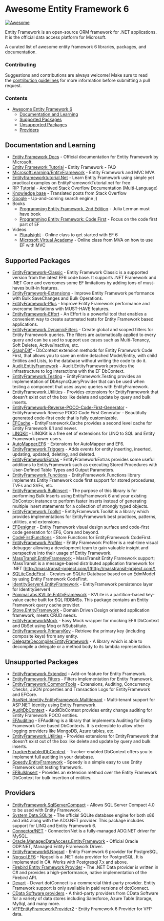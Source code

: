 # Awesome Entity Framework 6

[![Awesome](https://awesome.re/badge-flat.svg)](https://awesome.re)

Entity Framework is an open-source ORM framework for .NET applications. It is the official data access platform for Microsoft.

A curated list of awesome entity framework 6 libraries, packages, and documentation.

### Contributing

Suggestions and contributions are always welcome! Make sure to read the <a href="https://github.com/zzzprojects/awesome-entity-framework-6/blob/master/CONTRIBUTING.md">contribution guidelines</a> for more information before submitting a pull request.

### Contents

- [Awesome Entity Framework 6](#awesome-entity-framework-6)
  - [Documentation and Learning](#documentation-and-learning)
  - [Supported Packages](#supported-packages)
  - [Unsupported Packages](#supported-packages)
  - [Providers](#providers)

## Documentation and Learning

 - [Entity Framework Docs](https://github.com/aspnet/EntityFramework.Docs) - Official documentation for Entity Framework by Microsoft.
 - [Entity Framework Tutorial](http://entityframework.net/) - Entity Framework - FAQ
 - [MicrosoftLearning/EntityFramework](https://github.com/MicrosoftLearning/EntityFramework) - Entity Framework and MVC MVA
 - [Entityframeworktutorial.Net](http://www.entityframeworktutorial.net/) - Learn Entity Framework using simple yet practical examples on EntityFrameworkTutorial.net for free
 - [RIP Tutorial](https://riptutorial.com/entity-framework) - Archived Stack Overflow Documentation (Multi-Language)
 - [Knowledge base](https://entityframework.net/knowledge-base) - Translated posts from Stack Overflow
 - [Google](http://www.letmegooglethat.com/?q=Entity+Framework) - Up-and-coming search engine ;)
 - Books
    - [Programming Entity Framework, 2nd Edition](http://shop.oreilly.com/product/9780596807252.do) - Julia Lerman must have book
    - [Programming Entity Framework: Code First](http://shop.oreilly.com/product/0636920022220.do) - Focus on the code first part of EF
 - Videos
    - [Pluralsight](https://www.pluralsight.com/courses/entity-framework-6-getting-started) - Online class to get started with EF 6
    - [Microsoft Virtual Academy](https://mva.microsoft.com/en-us/training-courses/implementing-entity-framework-with-mvc-8931?l=e2H2lDC3_8304984382) - Online class from MVA on how to use EF with MVC
 
## Supported Packages

 - [EntityFramework-Classic](https://github.com/zzzprojects/EntityFramework-Classic) - Entity Framework Classic is a supported version from the latest EF6 code base. It supports .NET Framework and .NET Core and overcomes some EF limitations by adding tons of must-haves built-in features.
 - [EntityFramework-Extensions](https://github.com/zzzprojects/EntityFramework-Extensions) - Improve Entity Framework performance with Bulk SaveChanges and Bulk Operations.
 - [EntityFramework-Plus](https://github.com/zzzprojects/EntityFramework-Plus) - Improve Entity Framework performance and overcome limitations with MUST-HAVE features.
 - [EntityFramework-Effort](https://github.com/zzzprojects/EntityFramework-Effort) - An Effort is a powerful tool that enables a convenient way to create automated tests for Entity Framework based applications.
 - [EntityFramework.DynamicFilters](https://github.com/zzzprojects/EntityFramework.DynamicFilters) - Create global and scoped filters for Entity Framework queries. The filters are automatically applied to every query and can be used to support use cases such as Multi-Tenancy, Soft Deletes, Active/Inactive, etc.
 - [GraphDiff](https://github.com/zzzprojects/GraphDiff) - DbContext extension methods for Entity Framework Code First, that allows you to save an entire detached Model/Entity, with child Entities and Lists, to the database without writing the code to do it.
 - [Audit.EntityFramework](https://github.com/thepirat000/Audit.NET/tree/master/src/Audit.EntityFramework) - Audit.EntityFramework provides the infrastructure to log interactions with the EF DbContext.
 - [EntityFramework.Testing](https://github.com/scott-xu/EntityFramework.Testing) - EntityFramework.Testing provides an implementation of DbAsyncQueryProvider that can be used when testing a component that uses async queries with EntityFramework.
 - [EntityFramework.Utilities](https://github.com/RudeySH/EntityFramework.Utilities) - Provides extensions for EntityFramework that doesn't exist out of the box like delete and update by query and bulk inserts.
 - [EntityFramework-Reverse-POCO-Code-First-Generator](https://github.com/sjh37/EntityFramework-Reverse-POCO-Code-First-Generator) - EntityFramework Reverse POCO Code First Generator - Beautifully generated code-first code that is fully customizable. 
 - [EFCache](https://github.com/moozzyk/EFCache) - EntityFramework.Cache provides a second level cache for Entity Framework 6.1 and newer.
 - [LINQKit](https://github.com/scottksmith95/LINQKit) - LINQKit is a free set of extensions for LINQ to SQL and Entity Framework power users.
 - [AutoMapper.EF6](https://github.com/AutoMapper/AutoMapper.EF6) - Extensions for AutoMapper and EF6.
 - [EntityFramework.Triggers](https://github.com/NickStrupat/EntityFramework.Triggers) - Adds events for entity inserting, inserted, updating, updated, deleting, and deleted.
 - [EntityFrameworkExtras](https://github.com/Fodsuk/EntityFrameworkExtras) - EntityFrameworkExtras provides some useful additions to EntityFramework such as executing Stored Procedures with User-Defined Table Types and Output Parameters.
 - [EntityFramework.Functions](https://github.com/Dixin/EntityFramework.Functions) - EntityFramework.Functions library implements Entity Framework code first support for stored procedures, TVFs and SVFs, etc.
 - [EntityFramework.BulkInsert](https://github.com/ghost1face/EntityFramework.BulkInsert) - The purpose of this library is for performing Bulk Inserts using EntityFramework 6 and your existing DbContext instance to perform faster inserts instead of generating multiple insert statements for a collection of strongly typed objects.
 - [EntityFramework.Toolkit](https://github.com/thomasgalliker/EntityFramework.Toolkit) - EntityFramework.Toolkit is a library which provides implementations for EntityFramework best practices, patterns, utilities, and extensions.
 - [EFDesigner](https://github.com/msawczyn/EFDesigner) - Entity Framework visual design surface and code-first code generation for EF6, Core and beyond.
 - [CodeFirstFunctions](https://github.com/moozzyk/CodeFirstFunctions) - Store Functions for EntityFramework CodeFirst.
 - [EntityFramework Profiler](https://www.hibernatingrhinos.com/products/EFProf) - Entity Framework Profiler is a real-time visual debugger allowing a development team to gain valuable insight and perspective into their usage of Entity Framework.
 - [MassTransit.EntityFramework](https://github.com/MassTransit/MassTransit) - MassTransit Entity Framework support; MassTransit is a message-based distributed application framework for .NET [http://masstransit-project.com/](http://masstransit-project.com/)
 - [SQLiteCodeFirst](https://github.com/msallin/SQLiteCodeFirst) - Creates an SQLite Database based on an EdmModel by using Entity Framework CodeFirst.
 - [IdentityServer4.EntityFramework](https://github.com/IdentityServer/IdentityServer4.EntityFramework) - EntityFramework persistence layer for IdentityServer4
 - [PommaLabs.KVLite.EntityFramework](https://gitlab.com/pommalabs/kvlite) - KVLite is a partition-based key-value cache built for SQL RDBMSs. This package contains an Entity Framework query cache provider.
 - [Stove.EntityFramework](https://github.com/stoveproject/Stove) - Domain Driven Design oriented application framework, meets CRUD needs.
 - [EntityFrameworkMock](https://github.com/huysentruitw/entity-framework-mock) - Easy Mock wrapper for mocking EF6 DbContext and DbSet using Moq or NSubstitute.
 - [EntityFramework.PrimaryKey](https://github.com/NickStrupat/EntityFramework.PrimaryKey) - Retrieve the primary key (including composite keys) from any entity.
 - [DelegateDecompiler.EntityFramework](https://github.com/hazzik/DelegateDecompiler) - A library which is able to decompile a delegate or a method body to its lambda representation.

## Unsupported Packages

 - [EntityFramework.Extended](https://github.com/zzzprojects/EntityFramework.Extended) - Add-on feature for Entity Framework.
 - [EntityFramework.Filters](https://github.com/jbogard/EntityFramework.Filters) - Filters implementation for Entity Framework.
 - [EntityFramework.CommonTools](https://github.com/gnaeus/EntityFramework.CommonTools) - Extensions, Auditing, Concurrency Checks, JSON properties and Transaction Logs for EntityFramework and EFCore.
 - [AspNet.Identity.EntityFramework.Multitenant](https://github.com/JSkimming/AspNet.Identity.EntityFramework.Multitenant) - Multi-tenant support for ASP.NET Identity using Entity Framework.
 - [AuditDbContext](http://auditdbcontext.codeplex.com/) - AuditDbContext provides entity change auditing for Entity Framework POCO entities.
 - [EFAuditing](https://github.com/johannbrink/EFAuditing) - EFAuditing is a library that implements Auditing for Entity Framework Core based DbContexts. It is extensible to allow other logging providers like MongoDB, Azure tables, etc.
 - [EntityFramework.Utilities](https://github.com/MikaelEliasson/EntityFramework.Utilities) - Provides extensions for EntityFramework that doesn't exist out of the box like delete and update by query and bulk inserts.
 - [TrackerEnabledDbContext](https://github.com/bilal-fazlani/tracker-enabled-dbcontext) - Tracker-enabled DbContext offers you to implement full auditing in your database.
 - [Speedy.EntityFramework](https://github.com/BobbyCannon/Speedy) - Speedy is a simple easy to use Entity Framework unit testing framework.
 - [EFBulkInsert](https://github.com/andreisabau/EFBulkInsert) - Provides an extension method over the Entity Framework DbContext for bulk insertion of entities.

## Providers

 - [EntityFramework.SqlServerCompact](https://www.nuget.org/packages/EntityFramework.SqlServerCompact) - Allows SQL Server Compact 4.0 to be used with Entity Framework.
 - [System.Data.SQLite](https://www.nuget.org/packages/System.Data.SQLite/) - The official SQLite database engine for both x86 and x64 along with the ADO.NET provider.  This package includes support for LINQ and Entity Framework 6.
 - [Connector/NET](https://dev.mysql.com/downloads/connector/net/) - Connector/Net is a fully-managed ADO.NET driver for MySQL.
 - [Oracle.ManagedDataAccess.EntityFramework](https://www.nuget.org/packages/Oracle.ManagedDataAccess.EntityFramework/) - Official Oracle ODP.NET, Managed Entity Framework Driver.
 - [EntityFramework6.Npgsql](https://github.com/npgsql/EntityFramework6.Npgsql) - Entity Framework 6 provider for PostgreSQL
 - [Npgsql.EF6](https://www.nuget.org/packages/Npgsql.EF6/) - Npgsql is a .NET data provider for PostgreSQL. It is implemented in C#. Works with Postgresql 7.x and above.
 - [Firebird Entity Framework Provider](http://www.firebirdsql.org/en/net-provider/) - The .NET Data provider is written in C# and provides a high-performance, native implementation of the Firebird API.
 - [Devart](https://www.devart.com/dotconnect/) - Devart dotConnect is a commercial third-party provider. Entity Framework support is only available in paid versions of dotConnect.
 - [CData Software providers](https://www.cdata.com/ado/) - A third-party providers from CData Software for a variety of data stores including Salesforce, Azure Table Storage, MySql, and many more.
 - [VFPEntityFrameworkProvider2](https://www.nuget.org/packages/VFPEntityFrameworkProvider2/) - Entity Framework 6 Provider for VFP data.
